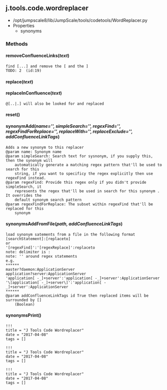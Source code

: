 <!-- toc -->
## j.tools.code.wordreplacer

- /opt/jumpscale8/lib/JumpScale/tools/codetools/WordReplacer.py
- Properties
    - synonyms

### Methods

#### removeConfluenceLinks(*text*) 

```
find [...] and remove the [ and the ]
TODO: 2  (id:19)

```

#### replace(*text*) 

#### replaceInConfluence(*text*) 

```
@[..|.] will also be looked for and replaced

```

#### reset() 

#### synonymAdd(*name='', simpleSearch='', regexFind='', regexFindForReplace='', replaceWith='', replaceExclude='', addConfluenceLinkTags*) 

```
Adds a new synonym to this replacer
@param name: Synonym name
@param simpleSearch: Search text for sysnonym, if you supply this, then the synonym will
    automatically generate a matching regex pattern that'll be used to search for this
    string, if you want to specificy the regex explicitly then use regexFind instead.
@param regexFind: Provide this regex only if you didn't provide simpleSearch, it
    represents the regex that'll be used in search for this synonym . It overrides the
    default synonym search pattern
@param regexFindForReplace: The subset within regexFind that'll be replaced for this
    synonym

```

#### synonymsAddFromFile(*path, addConfluenceLinkTags*) 

```
load synonym satements from a file in the following format
[searchStatement]:[replaceto]
or
'[regexFind]':'[regexReplace]':replaceto
note: delimiter is :
note: '' around regex statements
e.g.
******
master?daemon:ApplicationServer
application?server:ApplicationServer
'application[ -_]+server':'application[ -_]+server':ApplicationServer
'\[application[ -_]+server\]':'application[ -_]+server':ApplicationServer
******
@param addConfluenceLinkTags id True then replaced items will be surrounded by []
    (Boolean)

```

#### synonymsPrint() 


```
!!!
title = "J Tools Code Wordreplacer"
date = "2017-04-08"
tags = []
```

```
!!!
title = "J Tools Code Wordreplacer"
date = "2017-04-08"
tags = []
```

```
!!!
title = "J Tools Code Wordreplacer"
date = "2017-04-08"
tags = []
```
